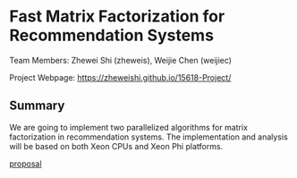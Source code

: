 # Fast Matrix Factorization for Recommendation Systems

Team Members: Zhewei Shi (zheweis), Weijie Chen (weijiec)

Project Webpage: https://zheweishi.github.io/15618-Project/

## Summary
We are going to implement two parallelized algorithms for matrix factorization in recommendation systems. The implementation and analysis will be based on both Xeon CPUs and Xeon Phi platforms.

[proposal](https://zheweishi.github.io/15618-Project/proposal.html)
